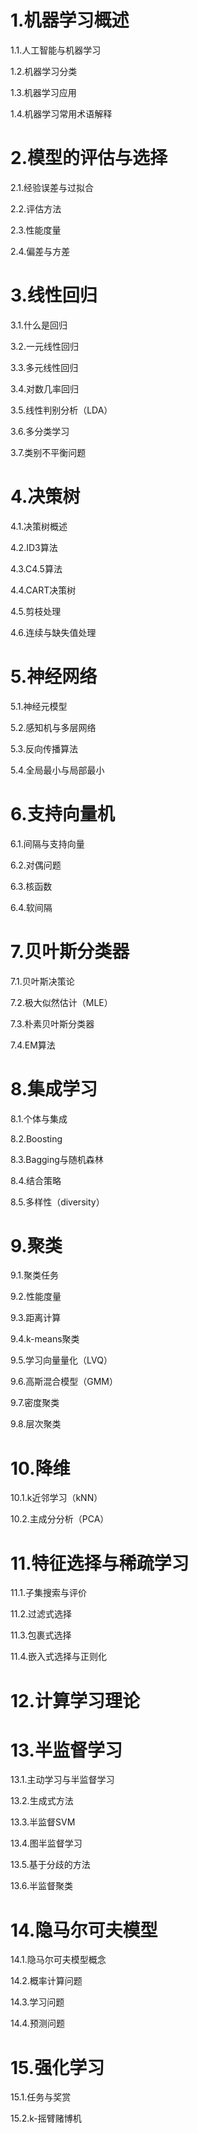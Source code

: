 # 1.机器学习概述

1.1.人工智能与机器学习

1.2.机器学习分类

1.3.机器学习应用

1.4.机器学习常用术语解释

# 2.模型的评估与选择

2.1.经验误差与过拟合

2.2.评估方法

2.3.性能度量

2.4.偏差与方差

# 3.线性回归

3.1.什么是回归

3.2.一元线性回归

3.3.多元线性回归

3.4.对数几率回归

3.5.线性判别分析（LDA）

3.6.多分类学习

3.7.类别不平衡问题

# 4.决策树

4.1.决策树概述

4.2.ID3算法

4.3.C4.5算法

4.4.CART决策树

4.5.剪枝处理

4.6.连续与缺失值处理

# 5.神经网络

5.1.神经元模型

5.2.感知机与多层网络

5.3.反向传播算法

5.4.全局最小与局部最小

# 6.支持向量机

6.1.间隔与支持向量

6.2.对偶问题

6.3.核函数

6.4.软间隔

# 7.贝叶斯分类器

7.1.贝叶斯决策论

7.2.极大似然估计（MLE）

7.3.朴素贝叶斯分类器

7.4.EM算法

# 8.集成学习

8.1.个体与集成

8.2.Boosting

8.3.Bagging与随机森林

8.4.结合策略

8.5.多样性（diversity）

# 9.聚类

9.1.聚类任务

9.2.性能度量

9.3.距离计算

9.4.k-means聚类

9.5.学习向量量化（LVQ）

9.6.高斯混合模型（GMM）

9.7.密度聚类

9.8.层次聚类

# 10.降维

10.1.k近邻学习（kNN）

10.2.主成分分析（PCA）

# 11.特征选择与稀疏学习

11.1.子集搜索与评价

11.2.过滤式选择

11.3.包裹式选择

11.4.嵌入式选择与正则化

# 12.计算学习理论

# 13.半监督学习

13.1.主动学习与半监督学习

13.2.生成式方法

13.3.半监督SVM

13.4.图半监督学习

13.5.基于分歧的方法

13.6.半监督聚类

# 14.隐马尔可夫模型

14.1.隐马尔可夫模型概念

14.2.概率计算问题

14.3.学习问题

14.4.预测问题

# 15.强化学习

15.1.任务与奖赏

15.2.k-摇臂赌博机
